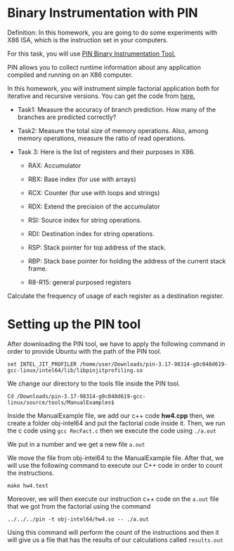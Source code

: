 # Binary Instrumentation with PIN

Definition: In this homework, you are going to do some experiments with X86 ISA, which is the instruction set in your computers.

For this task, you will use [PIN Binary Instrumentation Tool.](https://software.intel.com/en-us/articles/pin-a-dynamic-binary-instrumentation-tool )

PIN allows you to collect runtime information about any application compiled and running on an X86 computer. 

In this homework, you will instrument simple factorial application both for iterative and recursive versions. 
You can get the code from [here.](https://www.javatpoint.com/factorial-program-in-c) 

- Task1: Measure the accuracy of branch prediction. How many of the branches are predicted correctly?

- Task2: Measure the total size of memory operations. Also, among memory operations, measure the ratio of read operations. 

- Task 3: Here is the list of registers and their purposes in X86. 

    - RAX: Accumulator

    - RBX: Base index (for use with arrays)

    - RCX: Counter (for use with loops and strings)

    - RDX: Extend the precision of the accumulator

    - RSI: Source index for string operations.

    - RDI: Destination index for string operations.

    - RSP: Stack pointer for top address of the stack.

    - RBP: Stack base pointer for holding the address of the current stack frame.

    - R8-R15: general purposed registers

Calculate the frequency of usage of each register as a destination register. 


# Setting up the PIN tool
After downloading the PIN tool, we have to apply the following command in order to provide Ubuntu with the path of the PIN tool.
```
set INTEL_JIT_PROFILER /home/user/Downloads/pin-3.17-98314-g0c048d619-gcc-linux/intel64/lib/libpinjitprofiling.so
```
We change our directory to the tools file inside the PIN tool.
```
Cd /Downloads/pin-3.17-98314-g0c048d619-gcc-linux/source/tools/ManualExamples$
```
Inside the ManualExample file, we add our c++ code **hw4.cpp** then, we create a folder obj-intel64 and put the factorial code inside it. Then, we run the c code using ```gcc RecFact.c``` then we execute the code using ```./a.out```

We put in a number and we get a new file ```a.out```

We move the file from obj-intel64 to the ManualExample file. After that, we will use the following command to execute our C++ code in order to count the instructions.
```
make hw4.test
```

Moreover, we will then execute our instruction c++ code on the ```a.out``` file that we got from the factorial using the command

```
../../../pin -t obj-intel64/hw4.so -- ./a.out
```

Using this command will perform the count of the instructions and then it will give us a file that has the results of our calculations called ```results.out```
